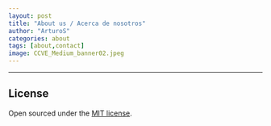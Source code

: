 ```yaml
---
layout: post
title: "About us / Acerca de nosotros"
author: "ArturoS"
categories: about
tags: [about,contact]
image: CCVE_Medium_banner02.jpeg
---
```



---

## License

Open sourced under the [MIT license](https://github.com/edithaton/page/LICENSE.md).
